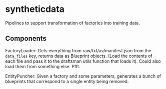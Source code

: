 # syntheticdata

Pipelines to support transformation of factories into training data.

## Components

FactoryLoader: Gets everything from raw/txt/av/manifest.json from the `data_files` key, returns data as Blueprint objects. (Load the contents of each file and pass it to the draftsman utils function that loads it). Could also load them from something else. Pfft.

EntityPuncher: Given a factory and some parameters, generates a bunch of blueprints that correspond to a single entity being removed.

